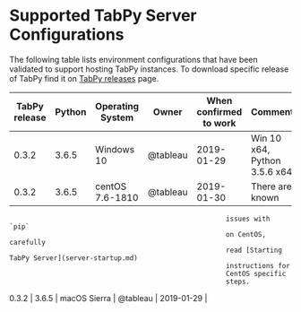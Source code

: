 # Supported TabPy Server Configurations

The following table lists environment configurations that have been
validated to support hosting TabPy instances.
To download specific release of TabPy find it on
[TabPy releases](https://github.com/tableau/TabPy/releases/) page.

 TabPy release | Python | Operating System | Owner | When confirmed to work | Comments
-------------- |------- |----------------- |------ |----------------------- |----------
0.3.2 | 3.6.5 | Windows 10 | @tableau | 2019-01-29 | Win 10 x64, Python 3.5.6 x64
0.3.2 | 3.6.5 | centOS 7.6-1810 | @tableau | 2019-01-30 | There are known
                                                          issues with `pip`
                                                          on CentOS, carefully
                                                          read [Starting TabPy Server](server-startup.md)
                                                          instructions for
                                                          CentOS specific
                                                          steps.
0.3.2 | 3.6.5 | macOS Sierra | @tableau | 2019-01-29 |
